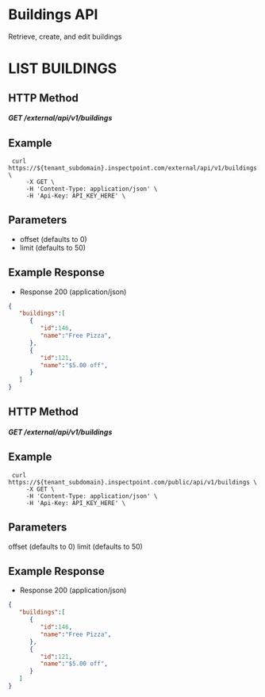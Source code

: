 # Buildings API
Retrieve, create, and edit buildings

# LIST BUILDINGS
## HTTP Method
##### GET  /external/api/v1/buildings

## Example
```
 curl https://${tenant_subdomain}.inspectpoint.com/external/api/v1/buildings \
     -X GET \
     -H 'Content-Type: application/json' \
     -H 'Api-Key: API_KEY_HERE' \
```

## Parameters
+ offset (defaults to 0)
+ limit  (defaults to 50)

## Example Response

+ Response 200 (application/json)
```json
{  
   "buildings":[  
      {  
         "id":146,
         "name":"Free Pizza",
      },
      {  
         "id":121,
         "name":"$5.00 off",         
      }
   ]
}
```

## HTTP Method
##### GET  /external/api/v1/buildings

## Example
```
 curl https://${tenant_subdomain}.inspectpoint.com/public/api/v1/buildings \
     -X GET \
     -H 'Content-Type: application/json' \
     -H 'Api-Key: API_KEY_HERE' \
```

## Parameters
offset (defaults to 0)
limit  (defaults to 50)

## Example Response

+ Response 200 (application/json)
```json
{  
   "buildings":[  
      {  
         "id":146,
         "name":"Free Pizza",
      },
      {  
         "id":121,
         "name":"$5.00 off",         
      }
   ]
}
```
